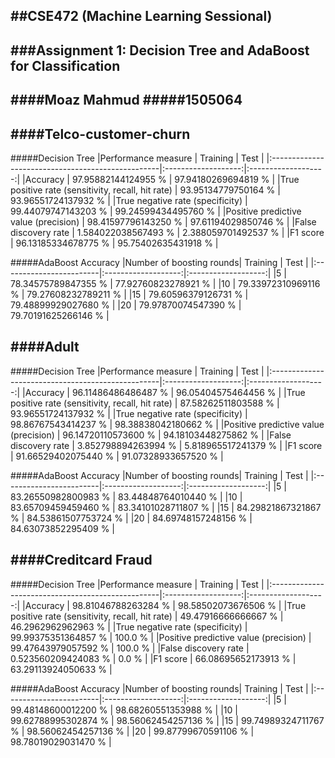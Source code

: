 ##CSE472 (Machine Learning Sessional)
------------------------------------

###Assignment 1: Decision Tree and AdaBoost for Classification
---------------------------------------------

####Moaz Mahmud
#####1505064
---------------------------------------------


####Telco-customer-churn
------------------------
#####Decision Tree
|Performance measure                                | Training            | Test                |
|:--------------------------------------------------|:-------------------:|:-------------------:|
|Accuracy                                           | 97.95882144124955 % | 97.94180269694819 % |
|True positive rate (sensitivity, recall, hit rate) | 93.95134779750164 % | 93.96551724137932 % |
|True negative rate (specificity)                   | 99.44079747143203 % | 99.24599434495760 % |
|Positive predictive value (precision)              | 98.41597796143250 % | 97.61194029850746 % |
|False discovery rate                               | 1.584022038567493 % | 2.388059701492537 % |
|F1 score                                           | 96.13185334678775 % | 95.75402635431918 % |

#####AdaBoost Accuracy
|Number of boosting rounds| Training            | Test                |
|:------------------------|:-------------------:|:-------------------:|
|5                        | 78.34575789847355 % | 77.92760823278921 % |
|10                       | 79.33972310969116 % | 79.27608232789211 % |
|15                       | 79.60596379126731 % | 79.48899929027680 % |
|20                       | 79.97870074547390 % | 79.70191625266146 % |



####Adult
---------
#####Decision Tree
|Performance measure                                | Training            | Test                |
|:--------------------------------------------------|:-------------------:|:-------------------:|
|Accuracy                                           | 96.11486486486487 % | 96.05404575464456 % |
|True positive rate (sensitivity, recall, hit rate) | 87.58262511803588 % | 93.96551724137932 % |
|True negative rate (specificity)                   | 98.86767543414237 % | 98.38838042180662 % |
|Positive predictive value (precision)              | 96.14720110573600 % | 94.18103448275862 % |
|False discovery rate                               | 3.852798894263994 % | 5.818965517241379 % |
|F1 score                                           | 91.66529402075440 % | 91.07328933657520 % |

#####AdaBoost Accuracy
|Number of boosting rounds| Training            | Test                |
|:------------------------|:-------------------:|:-------------------:|
|5                        | 83.26550982800983 % | 83.44848764010440 % |
|10                       | 83.65709459459460 % | 83.34101028711807 % |
|15                       | 84.29821867321867 % | 84.53861507753724 % |
|20                       | 84.69748157248156 % | 84.63073852295409 % |



####Creditcard Fraud
--------------------
#####Decision Tree
|Performance measure                                | Training            | Test                |
|:--------------------------------------------------|:-------------------:|:-------------------:|
|Accuracy                                           | 98.81046788263284 % | 98.58502073676506 % |
|True positive rate (sensitivity, recall, hit rate) | 49.47916666666667 % | 46.2962962962963 %  |
|True negative rate (specificity)                   | 99.99375351364857 % | 100.0 %             |
|Positive predictive value (precision)              | 99.47643979057592 % | 100.0 %             |
|False discovery rate                               | 0.523560209424083 % | 0.0 %               |
|F1 score                                           | 66.08695652173913 % | 63.29113924050633 % |


#####AdaBoost Accuracy
|Number of boosting rounds| Training            | Test                |
|:------------------------|:-------------------:|:-------------------:|
|5                        | 99.48148600012200 % | 98.68260551353988 % |
|10                       | 99.62788995302874 % | 98.56062454257136 % |
|15                       | 99.74989324711767 % | 98.56062454257136 % |
|20                       | 99.87799670591106 % | 98.78019029031470 % |
